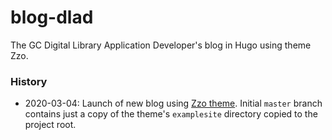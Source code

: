 # blog-dlad

The GC Digital Library Application Developer's blog in Hugo using theme Zzo.

### History
  - 2020-03-04: Launch of new blog using [Zzo theme](https://hugothemesfree.com/zzo-theme-for-hugo/). Initial `master` branch contains just a copy of the theme's `examplesite` directory copied to the project root. 
